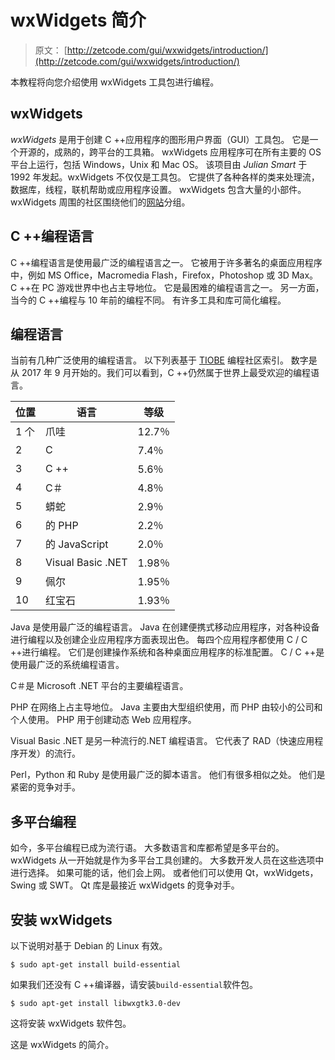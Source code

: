 # wxWidgets 简介

> 原文： [http://zetcode.com/gui/wxwidgets/introduction/](http://zetcode.com/gui/wxwidgets/introduction/)

本教程将向您介绍使用 wxWidgets 工具包进行编程。

## wxWidgets

_wxWidgets_ 是用于创建 C ++应用程序的图形用户界面（GUI）工具包。 它是一个开源的，成熟的，跨平台的工具箱。 wxWidgets 应用程序可在所有主要的 OS 平台上运行，包括 Windows，Unix 和 Mac OS。 该项目由 _Julian Smart_ 于 1992 年发起。wxWidgets 不仅仅是工具包。 它提供了各种各样的类来处理流，数据库，线程，联机帮助或应用程序设置。 wxWidgets 包含大量的小部件。 wxWidgets 周围的社区围绕他们的[网站](http://www.wxwidgets.org)分组。

## C ++编程语言

C ++编程语言是使用最广泛的编程语言之一。 它被用于许多著名的桌面应用程序中，例如 MS Office，Macromedia Flash，Firefox，Photoshop 或 3D Max。 C ++在 PC 游戏世界中也占主导地位。 它是最困难的编程语言之一。 另一方面，当今的 C ++编程与 10 年前的编程不同。 有许多工具和库可简化编程。

## 编程语言

当前有几种广泛使用的编程语言。 以下列表基于 [TIOBE](http://www.tiobe.com/tpci.htm) 编程社区索引。 数字是从 2017 年 9 月开始的。我们可以看到，C ++仍然属于世界上最受欢迎的编程语言。

| 位置 | 语言 | 等级 |
| --- | --- | --- |
| 1 个 | 爪哇 | 12.7％ |
| 2 | C | 7.4％ |
| 3 | C ++ | 5.6％ |
| 4 | C＃ | 4.8％ |
| 5 | 蟒蛇 | 2.9％ |
| 6 | 的 PHP | 2.2％ |
| 7 | 的 JavaScript | 2.0％ |
| 8 | Visual Basic .NET | 1.98％ |
| 9 | 佩尔 | 1.95％ |
| 10 | 红宝石 | 1.93％ |

Java 是使用最广泛的编程语言。 Java 在创建便携式移动应用程序，对各种设备进行编程以及创建企业应用程序方面表现出色。 每四个应用程序都使用 C / C ++进行编程。 它们是创建操作系统和各种桌面应用程序的标准配置。 C / C ++是使用最广泛的系统编程语言。

C＃是 Microsoft .NET 平台的主要编程语言。

PHP 在网络上占主导地位。 Java 主要由大型组织使用，而 PHP 由较小的公司和个人使用。 PHP 用于创建动态 Web 应用程序。

Visual Basic .NET 是另一种流行的.NET 编程语言。 它代表了 RAD（快速应用程序开发）的流行。

Perl，Python 和 Ruby 是使用最广泛的脚本语言。 他们有很多相似之处。 他们是紧密的竞争对手。

## 多平台编程

如今，多平台编程已成为流行语。 大多数语言和库都希望是多平台的。 wxWidgets 从一开始就是作为多平台工具创建的。 大多数开发人员在这些选项中进行选择。 如果可能的话，他们会上网。 或者他们可以使用 Qt，wxWidgets，Swing 或 SWT。 Qt 库是最接近 wxWidgets 的竞争对手。

## 安装 wxWidgets

以下说明对基于 Debian 的 Linux 有效。

```
$ sudo apt-get install build-essential

```

如果我们还没有 C ++编译器，请安装`build-essential`软件包。

```
$ sudo apt-get install libwxgtk3.0-dev

```

这将安装 wxWidgets 软件包。

这是 wxWidgets 的简介。